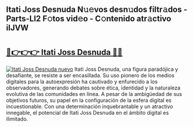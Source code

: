 ## Itati Joss Desnuda N𝚞𝚎vos desn𝚞dos filtr𝚊dos - Parts-Ll2 F𝚘tos vid𝚎o - C𝚘ntenido atr𝚊ctivo ilJVW

# <h2><a href="http://mbaacua.tromn.icu/?c=Itati+Joss+Desnuda">🔗👉👉👉 Itati Joss Desnuda 🔗🔗</a></h2>

[![Itati Joss Desnuda nuevo](https://i.imgur.com/pEAQMta.gif)](http://mbaacua.tromn.icu/?c=Itati+Joss+Desnuda)
Itati Joss Desnuda, una figura paradójica y desafiante, se resiste a ser encasillada. Su uso pionero de los medios digitales para la autoexpresión ha cautivado y enfurecido a los observadores, generando debates sobre ética, identidad y la naturaleza evolutiva de las comunidades en línea. A pesar de la ambigüedad de sus objetivos futuros, su papel en la configuración de la esfera digital es incuestionable. Con una determinación inquebrantable y un atractivo innegable, el potencial de Itati Joss Desnuda en el ámbito digital es ilimitado.
